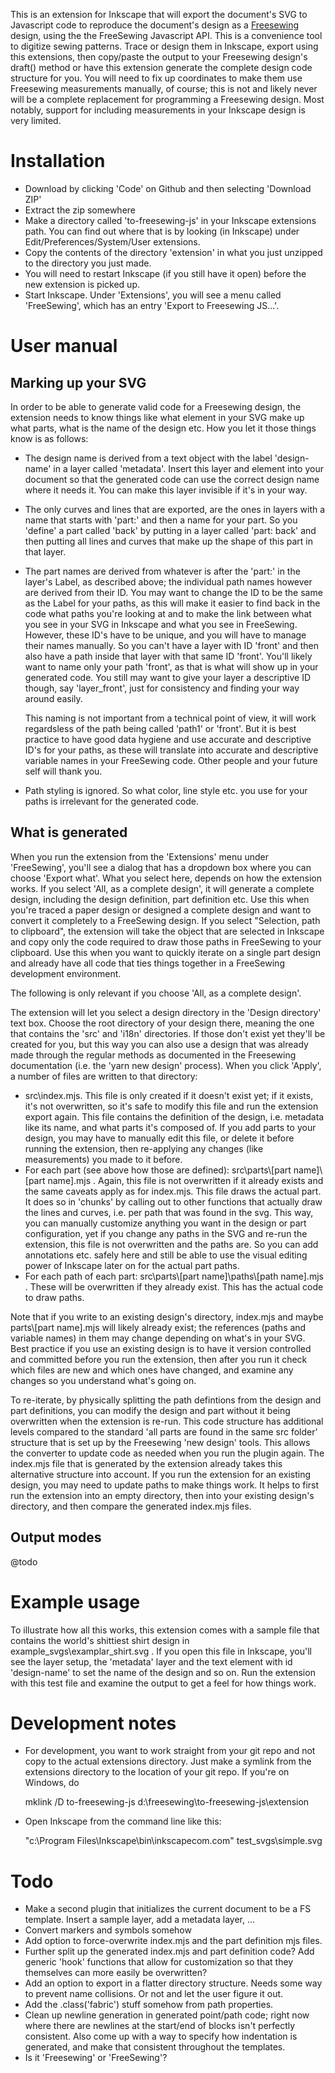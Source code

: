 This is an extension for Inkscape that will export the document's SVG to Javascript code to reproduce the document's
design as a [Freesewing](http://freesewing.org) design, using the the FreeSewing Javascript API. This is a convenience
tool to digitize sewing patterns. Trace or design them in Inkscape, export using this extensions, then copy/paste the output
to your Freesewing design's draft() method or have this extension generate the complete design code structure for you.
You will need to fix up coordinates to make them use Freesewing measurements manually, of course; this is not and likely
never will be a complete replacement for programming a Freesewing design. Most notably, support for including
measurements in your Inkscape design is very limited.

Installation
============

- Download by clicking 'Code' on Github and then selecting 'Download ZIP'
- Extract the zip somewhere
- Make a directory called 'to-freesewing-js' in your Inkscape extensions path. You can find out where that is by looking
  (in Inkscape) under Edit/Preferences/System/User extensions.
- Copy the contents of the directory 'extension' in what you just unzipped to the directory you just made.
- You will need to restart Inkscape (if you still have it open) before the new extension is picked up.
- Start Inkscape. Under 'Extensions', you will see a menu called 'FreeSewing', which has an entry 'Export to Freesewing
  JS...'.

User manual
===========

Marking up your SVG
-------------------

In order to be able to generate valid code for a Freesewing design, the extension needs to know things like what element
in your SVG make up what parts, what is the name of the design etc. How you let it those things know is as follows:

- The design name is derived from a text object with the label 'design-name' in a layer called 'metadata'. Insert this
  layer and element into your document so that the generated code can use the correct design name where it needs it. You
  can make this layer invisible if it's in your way.

- The only curves and lines that are exported, are the ones in layers with a name that starts with 'part:' and then a
  name for your part. So you 'define' a part called 'back' by putting in a layer called 'part: back' and then putting
  all lines and curves that make up the shape of this part in that layer.

- The part names are derived from whatever is after the 'part:' in the layer's Label, as described above; the individual
  path names however are derived from their ID. You may want to change the ID to be the same as the Label for your
  paths, as this will make it easier to find back in the code what paths you're looking at and to make the link between
  what you see in your SVG in Inkscape and what you see in FreeSewing. However, these ID's have to be unique, and you
  will have to manage their names manually. So you can't have a layer with ID 'front' and then also have a path inside
  that layer with that same ID 'front'. You'll likely want to name only your path 'front', as that is what will show up
  in your generated code. You still may want to give your layer a descriptive ID though, say 'layer\_front', just for
  consistency and finding your way around easily.

  This naming is not important from a technical point of view, it will work regardsless of the
  path being called 'path1' or 'front'. But it is best practice to have good data hygiene and use accurate and
  descriptive ID's for your paths, as these will translate into accurate and descriptive variable names in your
  FreeSewing code. Other people and your future self will thank you.

- Path styling is ignored. So what color, line style etc. you use for your paths is irrelevant for the generated code.

What is generated
-----------------

When you run the extension from the 'Extensions' menu under 'FreeSewing', you'll see a dialog that has a dropdown box
where you can choose 'Export what'. What you select here, depends on how the extension works. If you select 'All, as a
complete design', it will generate a complete design, including the design definition, part definition etc. Use this
when you're traced a paper design or designed a complete design and want to convert it completely to a FreeSewing
design. If you select "Selection, path to clipboard", the extension will take the object that are selected in Inkscape
and copy only the code required to draw those paths in FreeSewing to your clipboard. Use this when you want to quickly
iterate on a single part design and already have all code that ties things together in a FreeSewing development
environment.

The following is only relevant if you choose 'All, as a complete design'.

The extension will let you select a design directory in the 'Design directory' text box. Choose the root directory of
your design there, meaning the one that contains the 'src' and 'i18n' directories. If those don't exist yet they'll be
created for you, but this way you can also use a design that was already made through the regular methods as documented
in the Freesewing documentation (i.e. the 'yarn new design' process). When you click 'Apply', a number of files are
written to that directory:

- src\index.mjs. This file is only created if it doesn't exist yet; if it exists, it's not overwritten, so it's safe to
  modify this file and run the extension export again. This file contains the definition of the design, i.e. metadata
  like its name, and what parts it's composed of. If you add parts to your design, you may have to manually edit this
  file, or delete it before running the extension, then re-applying any changes (like measurements) you made to it
  before.
- For each part (see above how those are defined): src\parts\\[part name]\\[part name].mjs . Again, this file is not
  overwritten if it already exists and the same caveats apply as for index.mjs. This file draws the actual part. It does
  so in 'chunks' by calling out to other functions that actually draw the lines and curves, i.e. per path that was found
  in the svg. This way, you can manually customize anything you want in the design or part configuration, yet if you
  change any paths in the SVG and re-run the extension, this file is not overwritten and the paths are. So you can add
  annotations etc. safely here and still be able to use the visual editing power of Inkscape later on for the actual
  part paths.
- For each path of each part: src\parts\\[part name]\\paths\\[path name].mjs . These will be overwritten if they already
  exist. This has the actual code to draw paths.

Note that if you write to an existing design's directory, index.mjs and maybe parts\\[part name].mjs will likely already
exist; the references (paths and variable names) in them may change depending on what's in your SVG. Best practice if
you use an existing design is to have it version controlled and committed before you run the extension, then after you
run it check which files are new and which ones have changed, and examine any changes so you understand what's going on.

To re-iterate, by physically splitting the path defintions from the design and part definitions, you can modify the
design and part without it being overwritten when the extension is re-run. This code structure has additional levels compared
to the standard 'all parts are found in the same src folder' structure that is set up by the Freesewing 'new design'
tools. This allows the converter to update code as needed when you run the plugin again. The index.mjs file that is
generated by the extension already takes this alternative structure into account. If you run the extension for an
existing design, you may need to update paths to make things work. It helps to first run the extension into an empty
directory, then into your existing design's directory, and then compare the generated index.mjs files.

Output modes
------------
@todo

Example usage
=============
To illustrate how all this works, this extension comes with a sample file that contains the world's shittiest shirt
design in example\_svgs\examplar\_shirt.svg . If you open this file in Inkscape, you'll see the layer setup, the 'metadata'
layer and the text element with id 'design-name' to set the name of the design and so on. Run the extension with this
test file and examine the output to get a feel for how things work.

Development notes
=================

- For development, you want to work straight from your git repo and not copy to the actual extensions directory. Just
  make a symlink from the extensions directory to the location of your git repo. If you're on Windows, do

    mklink /D to-freesewing-js d:\freesewing\to-freesewing-js\extension

- Open Inkscape from the command line like this:

    "c:\Program Files\Inkscape\bin\inkscapecom.com" test_svgs\simple.svg

Todo
====
- Make a second plugin that initializes the current document to be a FS template. Insert a sample layer, add a metadata
  layer, ...
- Convert markers and symbols somehow
- Add option to force-overwrite index.mjs and the part definition mjs files.
- Further split up the generated index.mjs and part definition code? Add generic 'hook' functions that allow for
  customization so that they themselves can more easily be overwritten?
- Add an option to export in a flatter directory structure. Needs some way to prevent name collisions. Or not and let
  the user figure it out.
- Add the .class('fabric') stuff somehow from path properties.
- Clean up newline generation in generated point/path code; right now where there are newlines at the start/end of
  blocks isn't perfectly consistent. Also come up with a way to specify how indentation is generated, and make that
  consistent throughout the templates.
- Is it 'Freesewing' or 'FreeSewing'?
